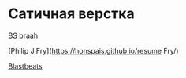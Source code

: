 # Сатичная верстка

[BS braah](https://honspais.github.io/Test/)

[Philip J.Fry](https://honspais.github.io/resume Fry/)

[Blastbeats](https://honspais.github.io/Blast/)

